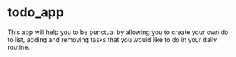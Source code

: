 # todo_app
This app will help you to be punctual by allowing you to create your own do to list, adding and removing tasks that you would like to do in your daily routine.
